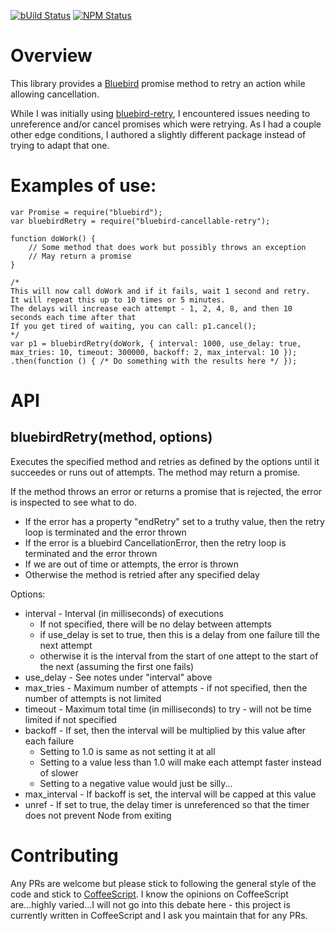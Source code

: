 [![bUild Status](https://travis-ci.org/UberEther/bluebird-cancellable-retry.svg?branch=master)](https://travis-ci.org/UberEther/bluebird-cancellable-retry)
[![NPM Status](https://badge.fury.io/js/bluebird-cancellable-retry.svg)](http://badge.fury.io/js/bluebird-cancellable-retry)

# Overview

This library provides a [Bluebird](https://github.com/petkaantonov/bluebird) promise method to retry an action while allowing cancellation.

While I was initially using [bluebird-retry](https://github.com/jut-io/bluebird-retry), I encountered issues needing to unreference and/or cancel promises which were retrying.  As I had a couple other edge conditions, I authored a slightly different package instead of trying to adapt that one.

# Examples of use:

```
var Promise = require("bluebird");
var bluebirdRetry = require("bluebird-cancellable-retry");

function doWork() {
	// Some method that does work but possibly throws an exception
	// May return a promise
}

/*
This will now call doWork and if it fails, wait 1 second and retry.
It will repeat this up to 10 times or 5 minutes.
The delays will increase each attempt - 1, 2, 4, 8, and then 10 seconds each time after that
If you get tired of waiting, you can call: p1.cancel();
*/
var p1 = bluebirdRetry(doWork, { interval: 1000, use_delay: true, max_tries: 10, timeout: 300000, backoff: 2, max_interval: 10 });
.then(function () { /* Do something with the results here */ });
```

# API

## bluebirdRetry(method, options)

Executes the specified method and retries as defined by the options until it succeedes or runs out of attempts.  The method may return a promise.

If the method throws an error or returns a promise that is rejected, the error is inspected to see what to do.
- If the error has a property "endRetry" set to a truthy value, then the retry loop is terminated and the error thrown
- If the error is a bluebird CancellationError, then the retry loop is terminated and the error thrown
- If we are out of time or attempts, the error is thrown
- Otherwise the method is retried after any specified delay

Options:
- interval - Interval (in milliseconds) of executions
    - If not specified, there will be no delay between attempts
	- if use_delay is set to true, then this is a delay from one failure till the next attempt
	- otherwise it is the interval from the start of one attept to the start of the next (assuming the first one fails)
- use_delay - See notes under "interval" above
- max_tries - Maximum number of attempts - if not specified, then the number of attempts is not limited
- timeout - Maximum total time (in milliseconds) to try - will not be time limited if not specified
- backoff - If set, then the interval will be multiplied by this value after each failure
	- Setting to 1.0 is same as not setting it at all
	- Setting to a value less than 1.0 will make each attempt faster instead of slower
	- Setting to a negative value would just be silly...
- max_interval - If backoff is set, the interval will be capped at this value
- unref - If set to true, the delay timer is unreferenced so that the timer does not prevent Node from exiting

# Contributing

Any PRs are welcome but please stick to following the general style of the code and stick to [CoffeeScript](http://coffeescript.org/).  I know the opinions on CoffeeScript are...highly varied...I will not go into this debate here - this project is currently written in CoffeeScript and I ask you maintain that for any PRs.

